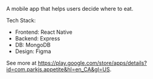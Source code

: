 A mobile app that helps users decide where to eat. 

Tech Stack: 

- Frontend: React Native
- Backend: Express 
- DB: MongoDB 
- Design: Figma 

See more at https://play.google.com/store/apps/details?id=com.parkjs.appetite&hl=en_CA&gl=US. 
